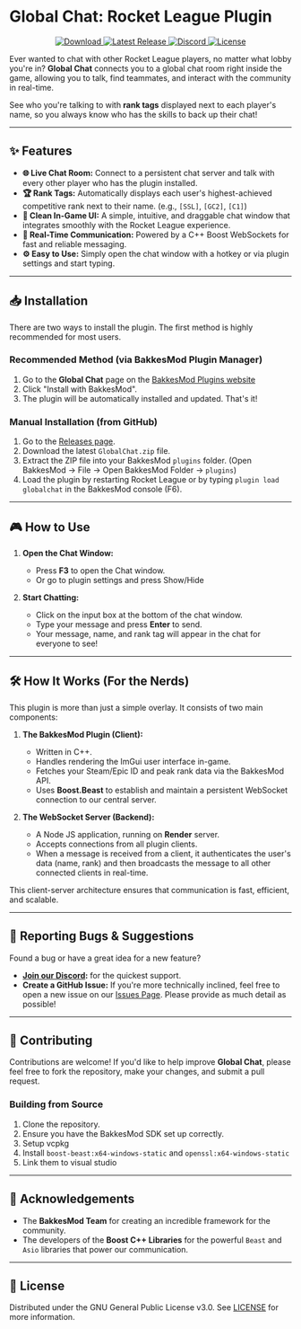 # Global Chat: Rocket League Plugin

<p align="center">
  <a href="XXXXXXXXXXXXXXXXXXXXXXXXXXXXXXXXXXXX">
    <img src="https://img.shields.io/badge/BakkesMod-Download%20Plugin-blue" alt="Download">
  </a>
  <a href="https://github.com/eimantaslimba/global-chat/releases/latest">
    <img src="https://img.shields.io/github/v/release/eimantaslimba/global-chat" alt="Latest Release">
  </a>
  <a href="https://discord.com/invite/vBvpKG49RW">
    <img src="https://img.shields.io/discord/1340436718817644684?color=7289DA&label=Discord&logo=discord&logoColor=white" alt="Discord">
  </a>
  <a href="https://github.com/eimantaslimba/global-chat/blob/main/LICENSE">
    <img src="https://img.shields.io/github/license/eimantaslimba/global-chat" alt="License">
  </a>
</p>

Ever wanted to chat with other Rocket League players, no matter what lobby you're in? **Global Chat** connects you to a global chat room right inside the game, allowing you to talk, find teammates, and interact with the community in real-time.

See who you're talking to with **rank tags** displayed next to each player's name, so you always know who has the skills to back up their chat!

---

## ✨ Features

- **🌐 Live Chat Room:** Connect to a persistent chat server and talk with every other player who has the plugin installed.
- **🏆 Rank Tags:** Automatically displays each user's highest-achieved competitive rank next to their name. (e.g., `[SSL]`, `[GC2]`, `[C1]`)
- **💬 Clean In-Game UI:** A simple, intuitive, and draggable chat window that integrates smoothly with the Rocket League experience.
- **🚀 Real-Time Communication:** Powered by a C++ Boost WebSockets for fast and reliable messaging.
- **⚙️ Easy to Use:** Simply open the chat window with a hotkey or via plugin settings and start typing.

---

## 📥 Installation

There are two ways to install the plugin. The first method is highly recommended for most users.

### Recommended Method (via BakkesMod Plugin Manager)

1.  Go to the **Global Chat** page on the [BakkesMod Plugins website](https://XXXXXXXXXXXXXXXXXXXXXXXXXXXXXXXXXXX.com)
2.  Click "Install with BakkesMod".
3.  The plugin will be automatically installed and updated. That's it!

### Manual Installation (from GitHub)

1.  Go to the [Releases page](https://github.com/eimantaslimba/global-chat/releases/latest).
2.  Download the latest `GlobalChat.zip` file.
3.  Extract the ZIP file into your BakkesMod `plugins` folder. (Open BakkesMod -> File -> Open BakkesMod Folder -> `plugins`)
4.  Load the plugin by restarting Rocket League or by typing `plugin load globalchat` in the BakkesMod console (F6).

---

## 🎮 How to Use

1.  **Open the Chat Window:**

    - Press **F3** to open the Chat window.
    - Or go to plugin settings and press Show/Hide

2.  **Start Chatting:**
    - Click on the input box at the bottom of the chat window.
    - Type your message and press **Enter** to send.
    - Your message, name, and rank tag will appear in the chat for everyone to see!

---

## 🛠️ How It Works (For the Nerds)

This plugin is more than just a simple overlay. It consists of two main components:

1.  **The BakkesMod Plugin (Client):**

    - Written in C++.
    - Handles rendering the ImGui user interface in-game.
    - Fetches your Steam/Epic ID and peak rank data via the BakkesMod API.
    - Uses **Boost.Beast** to establish and maintain a persistent WebSocket connection to our central server.

2.  **The WebSocket Server (Backend):**
    - A Node JS application, running on **Render** server.
    - Accepts connections from all plugin clients.
    - When a message is received from a client, it authenticates the user's data (name, rank) and then broadcasts the message to all other connected clients in real-time.

This client-server architecture ensures that communication is fast, efficient, and scalable.

---

## 🐛 Reporting Bugs & Suggestions

Found a bug or have a great idea for a new feature?

- **[Join our Discord](https://discord.com/invite/vBvpKG49RW):** for the quickest support.
- **Create a GitHub Issue:** If you're more technically inclined, feel free to open a new issue on our [Issues Page](https://github.com/eimantaslimba/global-chat/issues). Please provide as much detail as possible!

---

## 🤝 Contributing

Contributions are welcome! If you'd like to help improve **Global Chat**, please feel free to fork the repository, make your changes, and submit a pull request.

### Building from Source

1.  Clone the repository.
2.  Ensure you have the BakkesMod SDK set up correctly.
3.  Setup vcpkg
4.  Install `boost-beast:x64-windows-static` and `openssl:x64-windows-static`
5.  Link them to visual studio

---

## 🙏 Acknowledgements

- The **BakkesMod Team** for creating an incredible framework for the community.
- The developers of the **Boost C++ Libraries** for the powerful `Beast` and `Asio` libraries that power our communication.

---

## 📜 License

Distributed under the GNU General Public License v3.0. See [LICENSE](LICENSE) for more information.

